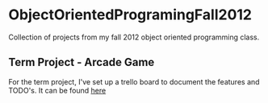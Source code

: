 ObjectOrientedProgramingFall2012
================================

Collection of projects from my fall 2012 object oriented programming class.

Term Project - Arcade Game
--------------------------

For the term project, I've set up a trello board to document the features and TODO's.  It can be found [here](https://trello.com/b/Gqi9POmi)